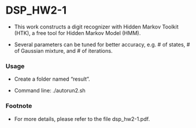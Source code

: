 # DSP_HW2-1

* This work constructs a digit recognizer with Hidden Markov Toolkit (HTK), a free tool for Hidden Markov Model (HMM).

* Several parameters can be tuned for better accuracy, e.g. # of states, # of Gaussian mixture, and # of iterations.

### Usage

* Create a folder named “result”.

* Command line: ./autorun2.sh

### Footnote

* For more details, please refer to the file dsp_hw2-1.pdf.
